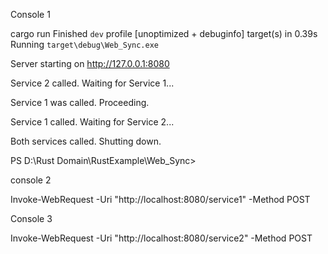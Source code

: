 Console 1

cargo run
    Finished `dev` profile [unoptimized + debuginfo] target(s) in 0.39s
     Running `target\debug\Web_Sync.exe`
     
Server starting on http://127.0.0.1:8080

Service 2 called. Waiting for Service 1...

Service 1 was called. Proceeding.

Service 1 called. Waiting for Service 2...

Both services called. Shutting down.

PS D:\Rust Domain\RustExample\Web_Sync>

console 2

Invoke-WebRequest -Uri "http://localhost:8080/service1" -Method POST

Console 3

Invoke-WebRequest -Uri "http://localhost:8080/service2" -Method POST
